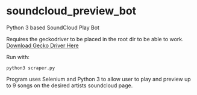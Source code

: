 # soundcloud_preview_bot
Python 3 based SoundCloud Play Bot

Requires the geckodriver to be placed in the root dir to be able to work. [Download Gecko Driver Here](https://github.com/mozilla/geckodriver/releases)

Run with:

```
python3 scraper.py
```

Program uses Selenium and Python 3 to allow user to play and preview up to 9 songs on the desired artists soundcloud page.
